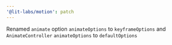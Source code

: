 ```yaml
---
'@lit-labs/motion': patch
---
```


Renamed `animate` option `animateOptions` to `keyframeOptions` and `AnimateController` `animateOptions` to `defaultOptions`
